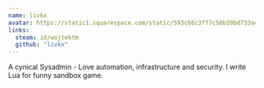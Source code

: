 ```yaml
---
name: livkx
avatar: https://static1.squarespace.com/static/593c66c3ff7c50b39bd733a4/59536f23fc0155d661127241/5aa837ad652dea0498211dc6/1594809793478/unnamed.jpg
links:
  steam: id/wojtektm
  github: "livkx"
---
```

A cynical Sysadmin - Love automation, infrastructure and security. I write Lua for funny sandbox game.
